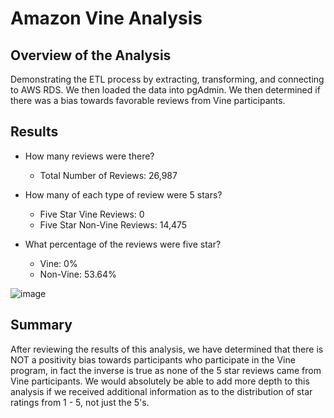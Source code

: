 # Amazon Vine Analysis

## Overview of the Analysis
Demonstrating the ETL process by extracting, transforming, and connecting to AWS RDS. We then loaded the data into pgAdmin. We then determined if there was a bias towards favorable reviews from Vine participants.

## Results

* How many reviews were there?

  * Total Number of Reviews: 26,987

* How many of each type of review were 5 stars?

  * Five Star Vine Reviews: 0
  * Five Star Non-Vine Reviews: 14,475

* What percentage of the reviews were five star?

  * Vine: 0%
  * Non-Vine: 53.64%

![image](https://user-images.githubusercontent.com/96206626/165426740-b5b59cb8-50aa-4841-9e30-b0abcc52dfb2.png)


## Summary

After reviewing the results of this analysis, we have determined that there is NOT a positivity bias towards participants who participate in the Vine program, in fact the inverse is true as none of the 5 star reviews came from Vine participants. We would absolutely be able to add more depth to this analysis if we received additional information as to the distribution of star ratings from 1 - 5, not just the 5's.
